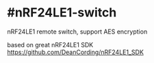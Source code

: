 #nRF24LE1-switch
===============

nRF24LE1 remote switch, support AES encryption

based on great nRF24LE1 SDK https://github.com/DeanCording/nRF24LE1_SDK
